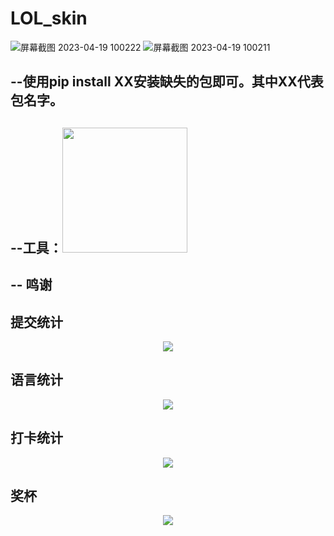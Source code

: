 # LOL_skin
![屏幕截图 2023-04-19 100222](https://user-images.githubusercontent.com/128241333/232947807-9d34a9b0-4029-4d72-a05d-016f516a6ef1.png)
![屏幕截图 2023-04-19 100211](https://user-images.githubusercontent.com/128241333/232947842-c6ce1404-0296-4e20-9f23-1f7ccc4e3b46.png)
## --使用pip install XX安装缺失的包即可。其中XX代表包名字。
## --工具：[<img src="https://user-images.githubusercontent.com/11474360/112592917-baa00600-8e41-11eb-9da4-ecb53bb3c2fa.png" width="200"/>](https://jb.gg/OpenSource)
## -- 鸣谢
## 提交统计

<div align="center"> <img src="https://github-readme-stats.vercel.app/api?username=svip-leipeng&show_icons=true&theme=tokyonight" /> </div>

## 语言统计
<div align="center"> <img src="https://github-readme-stats.vercel.app/api/top-langs/?username=svip-leipeng" /> </div>

## 打卡统计
<div align="center"> <img src="https://github-readme-streak-stats.herokuapp.com/?user=svip-leipeng" /> </div>

## 奖杯
<div align="center"> <img src="https://github-profile-trophy.vercel.app/?username=svip-leipeng" /> </div>